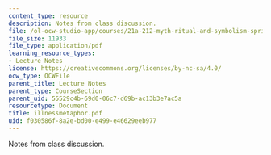 ```yaml
---
content_type: resource
description: Notes from class discussion.
file: /ol-ocw-studio-app/courses/21a-212-myth-ritual-and-symbolism-spring-2004/f030586f8a2ebd00e499e46629eeb977_illnessmetaphor.pdf
file_size: 11933
file_type: application/pdf
learning_resource_types:
- Lecture Notes
license: https://creativecommons.org/licenses/by-nc-sa/4.0/
ocw_type: OCWFile
parent_title: Lecture Notes
parent_type: CourseSection
parent_uid: 55529c4b-69d0-06c7-d69b-ac13b3e7ac5a
resourcetype: Document
title: illnessmetaphor.pdf
uid: f030586f-8a2e-bd00-e499-e46629eeb977
---
```

Notes from class discussion.